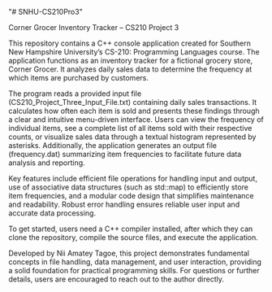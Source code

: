 "# SNHU-CS210Pro3" 

Corner Grocer Inventory Tracker – CS210 Project 3


This repository contains a C++ console application created for Southern New Hampshire University’s CS-210: Programming Languages course. The application functions as an inventory tracker for a fictional grocery store, Corner Grocer. It analyzes daily sales data to determine the frequency at which items are purchased by customers.

The program reads a provided input file (CS210_Project_Three_Input_File.txt) containing daily sales transactions. It calculates how often each item is sold and presents these findings through a clear and intuitive menu-driven interface. Users can view the frequency of individual items, see a complete list of all items sold with their respective counts, or visualize sales data through a textual histogram represented by asterisks. Additionally, the application generates an output file (frequency.dat) summarizing item frequencies to facilitate future data analysis and reporting.

Key features include efficient file operations for handling input and output, use of associative data structures (such as std::map) to efficiently store item frequencies, and a modular code design that simplifies maintenance and readability. Robust error handling ensures reliable user input and accurate data processing.

To get started, users need a C++ compiler installed, after which they can clone the repository, compile the source files, and execute the application.

Developed by Nii Amatey Tagoe, this project demonstrates fundamental concepts in file handling, data management, and user interaction, providing a solid foundation for practical programming skills. For questions or further details, users are encouraged to reach out to the author directly.
